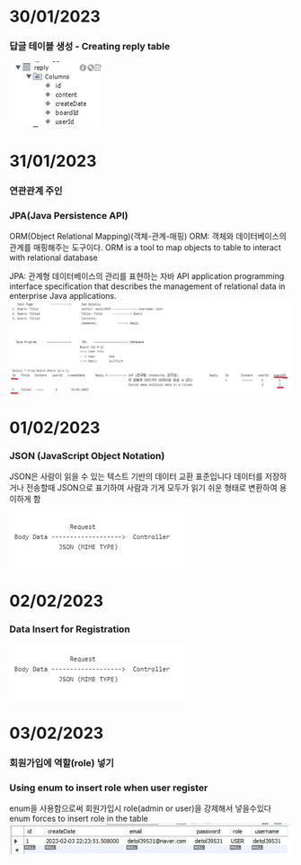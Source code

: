 # 30/01/2023


### 답글 테이블 생성 - Creating reply table 
![poster](./reply.jpg)

# 31/01/2023
### 연관관계 주인 

### JPA(Java Persistence API)
ORM(Object Relational Mapping)(객체-관계-매핑)
ORM: 객체와 데이터베이스의 관계를 매핑해주는 도구이다.
ORM is a tool to map objects to table to interact with relational database

JPA: 관계형 데이터베이스의 관리를 표현하는 자바 API
application programming interface specification that describes the management of relational data in enterprise Java applications.
![poster](./JPA.jpg)

# 01/02/2023

### JSON (JavaScript Object Notation)
JSON은 사람이 읽을 수 있는 텍스트 기반의 데이터 교환 표준입니다
데이터를 저장하거나 전송할때 JSON으로 표기하여 사람과 기게 모두가 읽기 쉬운 형태로 변환하여 용이하게 함

![poster](./JSON.jpg)


# 02/02/2023

### Data Insert for Registration

![poster](./JSON.jpg)

# 03/02/2023

### 회원가입에 역할(role) 넣기
### Using enum to insert role when user register

enum을 사용함으로써 회원가입시 role(admin or user)을 강제해서 넣을수있다 
enum forces to insert role in the table
![poster](./enum.jpg)

